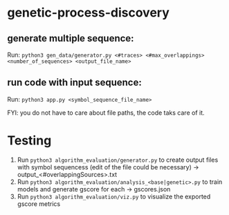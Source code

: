 # genetic-process-discovery

## generate multiple sequence:
Run: `python3 gen_data/generator.py <#traces> <#max_overlappings> <number_of_sequences> <output_file_name>`

## run code with input sequence:
Run: `python3 app.py <symbol_sequence_file_name>`

FYI: you do not have to care about file paths, the code taks care of it.


# Testing

1. Run `python3 algorithm_evaluation/generator.py` to create output files with symbol sequencess (edit of the file could be necessary) -> output_<#overlappingSources>.txt
2. Run `python3 algorithm_evaluation/analysis_<base|genetic>.py` to train models and generate gscore for each -> gscores.json
3. Run `python3 algorithm_evaluation/viz.py` to visualize the exported gscore metrics
